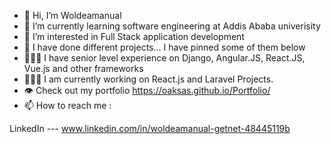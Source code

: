 - 👋 Hi, I’m Woldeamanual
- 🌱 I’m currently learning software engineering at Addis Ababa univerisity
- 👀 I’m interested in Full Stack application development
- 💞️ I have done different projects... I have pinned some of them below
- 👨🏾‍💻 I have senior level experience on Django, Angular.JS, React.JS, Vue.js and other frameworks
- 👨🏾‍💻 I am currently working on React.js and Laravel Projects.
- 👁️ Check out my portfolio https://oaksas.github.io/Portfolio/
- 📫 How to reach me :

LinkedIn --- www.linkedin.com/in/woldeamanual-getnet-48445119b


<!---
Oaksas/Oaksas is a ✨ special ✨ repository because its `README.md` (this file) appears on your GitHub profile.
You can click the Preview link to take a look at your changes.
--->
